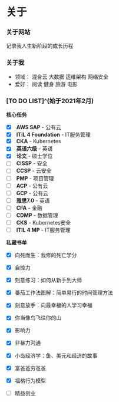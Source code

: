 # 关于


### 关于网站

<i class="fas fa-seedling fa-fw"></i> 记录我人生新阶段的成长历程

### 关于我

+ <i class="fas fa-user-tie fa-fw"></i>领域：<i class="fas fa-cloud-upload-alt fa-fw"></i> 混合云 <i class="fas fa-layer-group"></i> 大数据 <i class="far fa-object-group fa-fw"></i> 运维架构 <i class="fas fa-user-shield fa-fw"></i> 网络安全
+ <i class="fas fa-heart fa-fw"></i>爱好：<i class="fas fa-book-reader fa-fw"></i> 阅读 <i class="fas fa-running fa-fw"></i> 健身 <i class="fab fa-fly fa-fw"></i> 旅游 <i class="fas fa-film fa-fw"></i> 电影

### [TO DO LIST]^(始于2021年2月)

<i class="fas fa-tasks fa-fw"></i> **核心任务**
- [x] <i class="fab fa-aws fa-fw"></i> **AWS SAP** - 公有云
- [x] <i class="fas fa-cogs fa-fw"></i> **ITIL 4 Foundation** - IT服务管理
- [x] <i class="fas fa-dharmachakra fa-fw"></i> **CKA** - Kubernetes
- [x] <i class="fas fa-language fa-fw"></i> **英语六级** - 英语
- [x] <i class="fas fa-graduation-cap fa-fw"></i> **论文** - 硕士学位
- [ ] <i class="fas fa-user-shield fa-fw"></i> **CISSP** - 安全
- [ ] <i class="fas fa-cloud-rain fa-fw"></i> **CCSP** - 云安全
- [ ] <i class="fas fa-users-cog fa-fw"></i> **PMP** - 项目管理
- [ ] <i class="fas fa-cloud fa-fw"></i> **ACP** - 公有云
- [ ] <i class="fab fa-google fa-fw"></i> **GCP** - 公有云
- [ ] <i class="fas fa-language fa-fw"></i> **雅思7.0** - 英语
- [ ] <i class="fas fa-hand-holding-usd fa-fw"></i> **CFA** - 金融
- [ ] <i class="fas fa-user-tag fa-fw"></i> **CDMP** - 数据管理
- [ ] <i class="fas fa-dharmachakra fa-fw"></i> **CKS** - Kubernetes安全
- [ ] <i class="fas fa-cogs fa-fw"></i> **ITIL 4 MP** - IT服务管理

<i class="fas fa-book-open fa-fw"></i> **私藏书单**

- [x] 向死而生：我修的死亡学分
- [x] 自控力
- [x] 刻意练习：如何从新手到大师
- [x] 番茄工作法图解：简单易行的时间管理方法
- [x] 刻意放手：向最幸福的人学习幸福
- [x] 你当像鸟飞往你的山
- [x] 影响力
- [x] 非暴力沟通
- [x] 小岛经济学：鱼、美元和经济的故事
- [x] 富爸爸穷爸爸
- [x] 福格行为模型
- [ ] 精益创业


